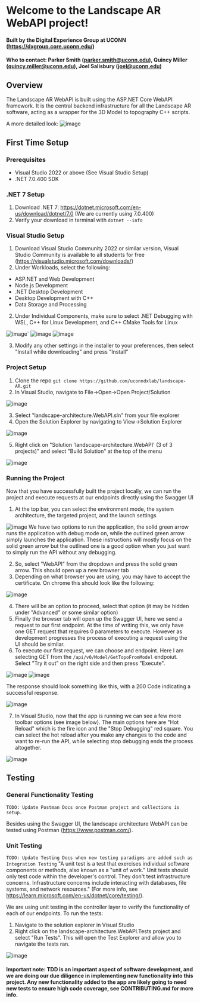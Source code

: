 # Welcome to the Landscape AR WebAPI project!
#### Built by the Digital Experience Group at UCONN (https://dxgroup.core.uconn.edu/)
#### Who to contact: Parker Smith (parker.smith@uconn.edu), Quincy Miller (quincy.miller@uconn.edu), Joel Salisbury (joel@uconn.edu)

## Overview
The Landscape AR WebAPI is built using the ASP.NET Core WebAPI framework. It is the central backend infrastructure for all the Landscape AR software, acting as a wrapper for the 3D Model to topography C++ scripts.

A more detailed look:
![image](https://github.com/uconndxlab/landscape-AR/assets/32872369/12bd0b76-ff89-4cc8-849f-f5374f9f7188)


## First Time Setup
### Prerequisites 
- Visual Studio 2022 or above (See Visual Studio Setup)
- .NET 7.0.400 SDK

### .NET 7 Setup
1. Download .NET 7: https://dotnet.microsoft.com/en-us/download/dotnet/7.0 (We are currently using 7.0.400)
2. Verify your download in terminal with ```dotnet --info```

### Visual Studio Setup
1. Download Visual Studio Community 2022 or similar version, Visual Studio Community is available to all students for free (https://visualstudio.microsoft.com/downloads/)
2. Under Workloads, select the following: 
  - ASP.NET and Web Development
  - Node.js Development
  - .NET Desktop Development
  - Desktop Development with C++
  - Data Storage and Processing

2. Under Individual Components, make sure to select .NET Debugging with WSL, C++ for Linux Development, and C++ CMake Tools for Linux

![image](https://github.com/uconndxlab/landscape-AR/assets/32872369/bf81151e-1bcc-4f63-87d4-342cea25b2d0)` ![image](https://github.com/uconndxlab/landscape-AR/assets/32872369/28d82329-da8f-4a8d-b435-109e8c7d9adc) ![image](https://github.com/uconndxlab/landscape-AR/assets/32872369/31dc173e-9873-4c76-8ad2-8d4b62c21355)


3. Modify any other settings in the installer to your preferences, then select "Install while downloading" and press "Install"

### Project Setup
1. Clone the repo ```git clone https://github.com/uconndxlab/landscape-AR.git```
2. In Visual Studio, navigate to File->Open->Open Project/Solution

![image](https://github.com/uconndxlab/landscape-AR/assets/32872369/02643562-8f8a-4921-ba2a-54800f078332)

3. Select "landscape-architecture.WebAPI.sln" from your file explorer
4. Open the Solution Explorer by navigating to View->Solution Explorer

![image](https://github.com/uconndxlab/landscape-AR/assets/32872369/58b387c8-fd73-4469-b626-decb5e9d6421)

5. Right click on "Solution 'landscape-architecture.WebAPI' (3 of 3 projects)" and select "Build Solution" at the top of the menu

![image](https://github.com/uconndxlab/landscape-AR/assets/32872369/70cc1961-0b3e-4d2a-80ef-9e1d98a3da52)

### Running the Project

Now that you have successfully built the project locally, we can run the project and execute requests at our endpoints directly using the Swagger UI

1. At the top bar, you can select the environment mode, the system architecture, the targeted project, and the launch settings

![image](https://github.com/uconndxlab/landscape-AR/assets/32872369/c9e697bb-bcd4-4fa1-9335-f04a65521aec)
We have two options to run the application, the solid green arrow runs the application with debug mode on, while the outlined green arrow simply launches the application. These instructions will mostly focus on the solid green arrow but the outlined one is a good option when you just want to simply run the API without any debugging.

2. So, select "WebAPI" from the dropdown and press the solid green arrow. This should open up a new browser tab
3. Depending on what browser you are using, you may have to accept the certificate. On chrome this should look like the following:

![image](https://github.com/uconndxlab/landscape-AR/assets/32872369/da8184cc-f187-4370-872d-e68ce7e438d4)

4. There will be an option to proceed, select that option (it may be hidden under "Advanced" or some similar option)
5. Finally the browser tab will open up the Swagger UI, here we send a request to our first endpoint. At the time of writing this, we only have one GET request that requires 0 parameters to execute. However as development progresses the process of executing a request using the UI should be similar.
6. To execute our first request, we can choose and endpoint. Here I am selecting GET from the ```/api/v0/Model/GetTopoFromModel``` endpoiut. Select "Try it out" on the right side and then press "Execute".

![image](https://github.com/uconndxlab/landscape-AR/assets/32872369/b860654c-8bf7-4522-b5ab-18d60c22c5e9)
![image](https://github.com/uconndxlab/landscape-AR/assets/32872369/18e3fdbb-79ae-4d7b-bd28-69a8cd3d064b)

The response should look something like this, with a 200 Code indicating a successful response.

![image](https://github.com/uconndxlab/landscape-AR/assets/32872369/20a38c88-7445-4e52-bfc1-9a9adec8d629)

7. In Visual Studio, now that the app is running we can see a few more toolbar options (see image below). The main options here are "Hot Reload" which is the fire icon and the "Stop Debugging" red square. You can select the hot reload after you make any changes to the code and want to re-run the API, while selecting stop debugging ends the process altogether.

![image](https://github.com/uconndxlab/landscape-AR/assets/32872369/fe3f1176-7f23-4d9c-892d-0ede8b40d0e8)

## Testing

### General Functionality Testing
```TODO: Update Postman Docs once Postman project and collections is setup.```

Besides using the Swagger UI, the landscape architecture WebAPI can be tested using Postman (https://www.postman.com/).

### Unit Testing
```TODO: Update Testing Docs when new testing paradigms are added such as Integration Testing```
"A unit test is a test that exercises individual software components or methods, also known as a "unit of work." Unit tests should only test code within the developer's control. They don't test infrastructure concerns. Infrastructure concerns include interacting with databases, file systems, and network resources." (For more info, see https://learn.microsoft.com/en-us/dotnet/core/testing/). 

We are using unit testing in the controller layer to verify the functionality of each of our endpoints.
To run the tests:

1. Navigate to the solution explorer in Visual Studio
2. Right click on the landscape-architecture.WebAPI.Tests project and select "Run Tests". This will open the Test Explorer and allow you to navigate the tests ran.

![image](https://github.com/uconndxlab/landscape-AR/assets/32872369/2d26592e-d181-4cd0-8b78-77c43066861e)

#### Important note: TDD is an important aspect of software development, and we are doing our due diligence in implementing new functionality into this project. Any new functionality added to the app are likely going to need new tests to ensure high code coverage, see CONTRIBUTING.md for more info.






